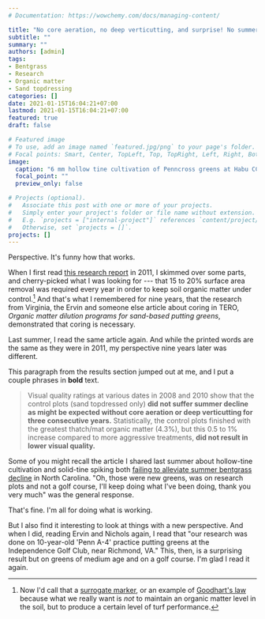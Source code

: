 ```yaml
---
# Documentation: https://wowchemy.com/docs/managing-content/

title: "No core aeration, no deep verticutting, and surprise! No summer decline"
subtitle: ""
summary: ""
authors: [admin]
tags:
- Bentgrass
- Research
- Organic matter
- Sand topdressing
categories: []
date: 2021-01-15T16:04:21+07:00
lastmod: 2021-01-15T16:04:21+07:00
featured: true
draft: false

# Featured image
# To use, add an image named `featured.jpg/png` to your page's folder.
# Focal points: Smart, Center, TopLeft, Top, TopRight, Left, Right, BottomLeft, Bottom, BottomRight.
image:
  caption: "6 mm hollow tine cultivation of Penncross greens at Habu CC in August"
  focal_point: ""
  preview_only: false

# Projects (optional).
#   Associate this post with one or more of your projects.
#   Simply enter your project's folder or file name without extension.
#   E.g. `projects = ["internal-project"]` references `content/project/deep-learning/index.md`.
#   Otherwise, set `projects = []`.
projects: []
---
```


Perspective. It's funny how that works. 

When I first read [this research report](https://usgatero.msu.edu/v10/n08.pdf) in 2011, I skimmed over some parts, and cherry-picked what I was looking for --- that 15 to 20\% surface area removal was required every year in order to keep soil organic matter under control.[^1] And that's what I remembered for nine years, that the research from Virginia, the Ervin and someone else article about coring in TERO, *Organic matter dilution programs for sand-based putting greens*, demonstrated that coring is necessary.

[^1]: Now I'd call that a [surrogate marker](/post/rituals-rather-than-turf-performance-outcomes), or an example of [Goodhart's law](/post/5-examples-goodharts-law-turfgrass-management/) because what we really want is *not* to maintain an organic matter level in the soil, but to produce a certain level of turf performance.

Last summer, I read the same article again. And while the printed words are the same as they were in 2011, my perspective nine years later was different. 

This paragraph from the results section jumped out at me, and I put a couple phrases in **bold** text.

> Visual quality ratings at various dates in 2008 and 2010 show that the control plots (sand topdressed only) **did not suffer summer decline as might be expected without core aeration or deep verticutting for three consecutive years.** Statistically, the control plots finished with the greatest thatch/mat organic matter (4.3%), but this 0.5 to 1% increase compared to more aggressive treatments, **did not result in lower visual quality.**

Some of you might recall the article I shared last summer about hollow-tine cultivation and solid-tine spiking both [failing to alleviate summer bentgrass decline](/post/hollow-tine-solid-tine-both-fail-alleviate-summer-bentgrass-decline/) in North Carolina. "Oh, those were new greens, was on research plots and not a golf course, I'll keep doing what I've been doing, thank you very much" was the general response.

That's fine. I'm all for doing what is working. 

But I also find it interesting to look at things with a new perspective. And when I did, reading Ervin and Nichols again, I read that "our research was done on 10-year-old 'Penn A-4' practice putting greens at the Independence Golf Club, near Richmond, VA." This, then, is a surprising result but on greens of medium age and on a golf course. I'm glad I read it again.
